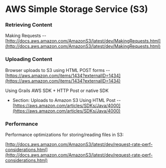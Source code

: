 # AWS Simple Storage Service \(S3\)

### Retrieving Content

Making Requests -- [http://docs.aws.amazon.com/AmazonS3/latest/dev/MakingRequests.html](http://docs.aws.amazon.com/AmazonS3/latest/dev/MakingRequests.html)

### Uploading Content

Browser uploads to S3 using HTML POST forms -- [https://aws.amazon.com/items/1434?externalID=1434](https://aws.amazon.com/items/1434?externalID=1434)

Using Grails AWS SDK + HTTP Post or native SDK

* Section: Uploads to Amazon S3 Using HTML Post -- [https://aws.amazon.com/articles/SDKs/Java/4000](https://aws.amazon.com/articles/SDKs/Java/4000)

### Performance

Performance optimizations for storing/reading files in S3:

[http://docs.aws.amazon.com/AmazonS3/latest/dev/request-rate-perf-considerations.html](http://docs.aws.amazon.com/AmazonS3/latest/dev/request-rate-perf-considerations.html)



